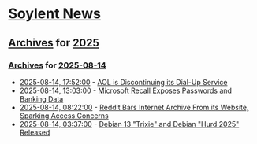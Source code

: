 # [Soylent News](../../../README.md)

## [Archives](../../index.md) for [2025](../index.md)

### [Archives](../../index.md) for [2025-08-14](index.md)

* [2025-08-14, 17:52:00](https://soylentnews.org/article.pl?sid=25/08/13/1344242&from=rss) - [AOL is Discontinuing its Dial-Up Service](https://soylentnews.org/article.pl?sid=25/08/13/1344242&from=rss)
* [2025-08-14, 13:03:00](https://soylentnews.org/article.pl?sid=25/08/13/1139229&from=rss) - [Microsoft Recall Exposes Passwords and Banking Data](https://soylentnews.org/article.pl?sid=25/08/13/1139229&from=rss)
* [2025-08-14, 08:22:00](https://soylentnews.org/article.pl?sid=25/08/13/1127246&from=rss) - [Reddit Bars Internet Archive From its Website, Sparking Access Concerns](https://soylentnews.org/article.pl?sid=25/08/13/1127246&from=rss)
* [2025-08-14, 03:37:00](https://soylentnews.org/article.pl?sid=25/08/12/180244&from=rss) - [Debian 13 \"Trixie\" and Debian \"Hurd 2025\" Released](https://soylentnews.org/article.pl?sid=25/08/12/180244&from=rss)

